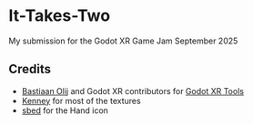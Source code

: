 # It-Takes-Two
My submission for the Godot XR Game Jam September 2025

## Credits
- [Bastiaan Olij](https://github.com/BastiaanOlij) and Godot XR contributors for [Godot XR Tools](https://github.com/godotvr/godot-xr-tools)
- [Kenney](https://www.kenney.nl/assets) for most of the textures
- [sbed](https://opengameart.org/users/sbed) for the Hand icon
